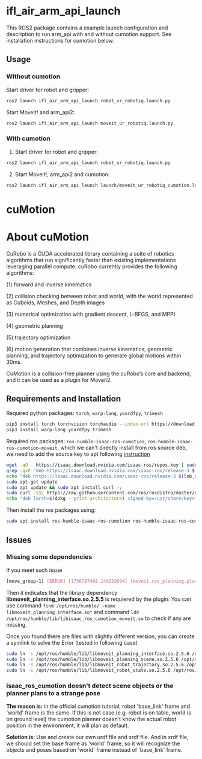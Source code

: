 # ifl_air_arm_api_launch

This ROS2 package contains a example launch configuration and description to run arm_api with and without cumotion support.
See installation instructions for cumotion below.


## Usage

### Without cumotion

Start driver for robot and gripper:

```bash
ros2 launch ifl_air_arm_api_launch robot_ur_robotiq.launch.py
```


Start MoveIt! and arm_api2:

```bash
ros2 launch ifl_air_arm_api_launch moveit_ur_robotiq.launch.py
```


### With cumotion

1. Start driver for robot and gripper:

```bash
ros2 launch ifl_air_arm_api_launch robot_ur_robotiq.launch.py
```

2. Start MoveIt!, arm_api2 and cumotion:

```bash
ros2 launch ifl_air_arm_api_launch launch/moveit_ur_robotiq_cumotion.launch.py
```




# cuMotion 

# About cuMotion

CuRobo is a CUDA accelerated library containing a suite of robotics algorithms that run significantly faster than existing implementations leveraging parallel compute. cuRobo currently provides the following algorithms: 

(1) forward and inverse kinematics 

(2) collision checking between robot and world, with the world represented as Cuboids, Meshes, and Depth images 

(3) numerical optimization with gradient descent, L-BFGS, and MPPI

(4) geometric planning 

(5) trajectory optimization 

(6) motion generation that combines inverse kinematics, geometric planning, and trajectory optimization to generate global motions within 30ms.

CuMotion is a collision-free planner using the cuRobo’s core and backend, and it can be used as a plugin for Moveit2.

## Requirements and Installation

Required python packages: `torch`, `warp-lang`, `yourdfpy`, `trimesh`

```bash 
pip3 install torch torchvision torchaudio --index-url https://download.pytorch.org/whl/cu121
pip3 install warp-lang yourdfpy trimesh
```

Required ros packages: `ros-humble-isaac-ros-cumotion`, `ros-humble-isaac-ros-cumotion-moveit`, which we can't directly install from ros source deb, we need to add the source key to apt following [instruction](https://nvidia-isaac-ros.github.io/getting_started/isaac_apt_repository.html)

```bash
wget -qO - https://isaac.download.nvidia.com/isaac-ros/repos.key | sudo apt-key add -
grep -qxF "deb https://isaac.download.nvidia.com/isaac-ros/release-3 $(lsb_release -cs) release-3.0" /etc/apt/sources.list || \
echo "deb https://isaac.download.nvidia.com/isaac-ros/release-3 $(lsb_release -cs) release-3.0" | sudo tee -a /etc/apt/sources.list
sudo apt-get update
sudo apt update && sudo apt install curl -y
sudo curl -sSL https://raw.githubusercontent.com/ros/rosdistro/master/ros.key -o /usr/share/keyrings/ros-archive-keyring.gpg
echo "deb [arch=$(dpkg --print-architecture) signed-by=/usr/share/keyrings/ros-archive-keyring.gpg] http://packages.ros.org/ros2/ubuntu $(. /etc/os-release && echo $UBUNTU_CODENAME) main" | sudo tee /etc/apt/sources.list.d/ros2.list > /dev/null
```

Then install the ros packages using:

```bash
sudo apt install ros-humble-isaac-ros-cumotion ros-humble-isaac-ros-cumotion-moveit
```


## Issues

### Missing some dependencies

If you meet such issue

```bash
[move_group-1] [ERROR] [1736787468.149232694] [moveit.ros_planning.planning_pipeline]: Exception while loading planner 'isaac_ros_cumotion_moveit/CumotionPlanner': Failed to load library /opt/ros/humble/lib/libisaac_ros_cumotion_moveit.so. Make sure that you are calling the PLUGINLIB_EXPORT_CLASS macro in the library code, and that names are consistent between this macro and your XML. Error string: Could not load library dlopen error: **libmoveit_planning_interface.so.2.5.5**: cannot open shared object file: No such file or directory, at ./src/shared_library.c:99Available plugins: chomp_interface/CHOMPPlanner, isaac_ros_cumotion_moveit/CumotionPlanner, ompl_interface/OMPLPlanner, pilz_industrial_motion_planner/CommandPlanner
```

Then it indicates that the library dependency **libmoveit_planning_interface.so.2.5.5** is requiered by the plugin. You can use command ```find /opt/ros/humble/ -name libmoveit_planning_interface.so*``` and command ```ldd /opt/ros/humble/lib/libisaac_ros_cumotion_moveit.so``` to check if any are missing.

Once you found there are files with slightly different version, you can create a symlink to solve the Error (tested in following case)

```bash
sudo ln -s /opt/ros/humble/lib/libmoveit_planning_interface.so.2.5.6 /opt/ros/humble/lib/libmoveit_planning_interface.so.2.5.5
sudo ln -s /opt/ros/humble/lib/libmoveit_planning_scene.so.2.5.6 /opt/ros/humble/lib/libmoveit_planning_scene.so.2.5.5
sudo ln -s /opt/ros/humble/lib/libmoveit_robot_trajectory.so.2.5.6 /opt/ros/humble/lib/libmoveit_robot_trajectory.so.2.5.5
sudo ln -s /opt/ros/humble/lib/libmoveit_robot_state.so.2.5.6 /opt/ros/humble/lib/libmoveit_robot_state.so.2.5.5
```

### isaac_ros_cumotion doesn't detect scene objects or the planner plans to a strange pose

**The reason is:** in the official cumotion tutorial, robot 'base_link' frame and 'world' frame is the same. If this is not case (e.g. robot is on table, world is on ground level) the cumotion planner doesn't know the actual robot position in the environment, it will plan as default.

**Solution is:** Use and create our own urdf file and xrdf file. And in xrdf file, we should set the base frame as 'world' frame, so it will recognize the objects and poses based on 'world' frame instead of 'base_link' frame.
